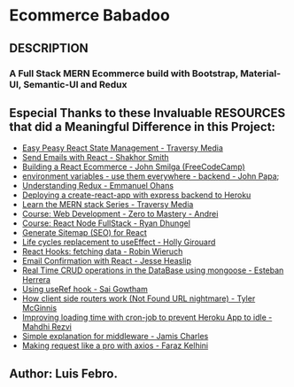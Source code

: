 # Ecommerce Babadoo

## DESCRIPTION
### A Full Stack MERN Ecommerce build with Bootstrap, Material-UI, Semantic-UI and Redux

## Especial Thanks to these Invaluable RESOURCES that did a Meaningful Difference in this Project:
- [Easy Peasy React State Management - Traversy Media](https://www.youtube.com/watch?v=cSUt8b2qapM)
- [Send Emails with React - Shakhor Smith](https://www.youtube.com/watch?v=EPnBO8HgyRU)
- [Building a React Ecommerce - John Smilga (FreeCodeCamp)](https://www.youtube.com/watch?v=wPQ1-33teR4)
- [environment variables - use them everywhere - backend - John Papa](https://medium.com/the-node-js-collection/making-your-node-js-work-everywhere-with-environment-variables-2da8cdf6e786);
- [Understanding Redux - Emmanuel Ohans](https://www.freecodecamp.org/news/understanding-redux-the-worlds-easiest-guide-to-beginning-redux-c695f45546f6)
- [Deploying a create-react-app with express backend to Heroku](https://medium.com/@chloechong.us/how-to-deploy-a-create-react-app-with-an-express-backend-to-heroku-32decfee6d18)
- [Learn the MERN stack Series - Traversy Media](https://www.youtube.com/watch?v=PBTYxXADG_k)
- [Course: Web Development - Zero to Mastery - Andrei ]()
- [Course: React Node FullStack - Ryan Dhungel](https://www.udemy.com/course/react-node-ecommerce/)
- [Generate Sitemap (SEO) for React](https://www.amitsn.com/blog/how-to-generate-a-sitemap-for-your-react-website-with-dynamic-content)
- [Life cycles replacement to useEffect - Holly Girouard](https://alligator.io/react/replacing-component-lifecycles-with-useeffect/)
- [ React Hooks: fetching data - Robin Wieruch](https://www.robinwieruch.de/react-hooks-fetch-data)
- [ Email Confirmation with React - Jesse Heaslip ](https://blog.bitsrc.io/email-confirmation-with-react-257e5d9de725)
- [ Real Time CRUD operations in the DataBase using mongoose - Esteban Herrera ](https://hackernoon.com/using-mongodb-as-a-realtime-database-with-change-streams-213cba1dfc2a)
- [Using useRef hook - Sai Gowtham](https://reactgo.com/react-useref-hook-example/)
- [How client side routers work (Not Found URL nightmare) - Tyler McGinnis](https://tylermcginnis.com/react-router-cannot-get-url-refresh/)
- [Improving loading time with cron-job to prevent Heroku App to idle - Mahdhi Rezvi](https://medium.com/@mahdhirezvi/keeping-my-heroku-app-alive-b19f3a8c3a82)
- [Simple explanation for middleware - Jamis Charles](https://medium.com/@jamischarles/what-is-middleware-a-simple-explanation-bb22d6b41d01)
- [Making request like a pro with axios - Faraz Kelhini](https://blog.logrocket.com/how-to-make-http-requests-like-a-pro-with-axios/)



## Author: Luis Febro.